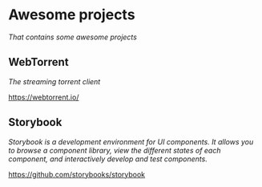 # Awesome projects
*That contains some awesome projects*

## WebTorrent

*The streaming torrent client*

https://webtorrent.io/

## Storybook

*Storybook is a development environment for UI components. It allows you to browse a component library, view the different states of each component, and interactively develop and test components.*

https://github.com/storybooks/storybook
